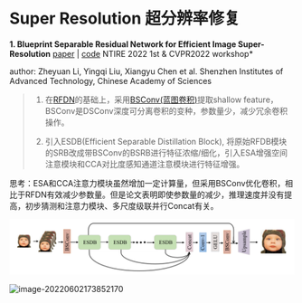 # Super Resolution 超分辨率修复

**1. Blueprint Separable Residual Network for Efficient Image Super-Resolution** [paper](https://arxiv.org/abs/2205.05996) | [code](https://github.com/xiaom233/BSRN) NTIRE 2022 1st & CVPR2022 workshop*

author: Zheyuan Li, Yingqi Liu, Xiangyu Chen et al. Shenzhen Institutes of Advanced Technology, Chinese Academy of Sciences

> 1. 在[RFDN](https://openaccess.thecvf.com/content_CVPR_2020/papers/Liu_Residual_Feature_Aggregation_Network_for_Image_Super-Resolution_CVPR_2020_paper.pdf)的基础上，采用[BSConv(蓝图卷积)](https://arxiv.org/abs/2003.13549)提取shallow feature，BSConv是DSConv深度可分离卷积的变种，参数量少，减少冗余卷积操作。
>
> 2. 引入ESDB(Efficient Separable Distillation Block), 将原始RFDB模块的SRB改成带BSConv的BSRB进行特征浓缩/细化，引入ESA增强空间注意模块和CCA对比度感知通道注意模块进行特征增强。

思考：ESA和CCA注意力模块虽然增加一定计算量，但采用BSConv优化卷积，相比于RFDN有效减少参数量。但是论文表明即使参数量的减少，推理速度并没有提高，初步猜测和注意力模块、多尺度级联并行Concat有关。

![image-20220602173802338](./screen/BSRN1.png)

![image-20220602173852170](C:\Users\lin\Desktop\git\CIG_Paper_Reading\screen\BSRN2.png)

